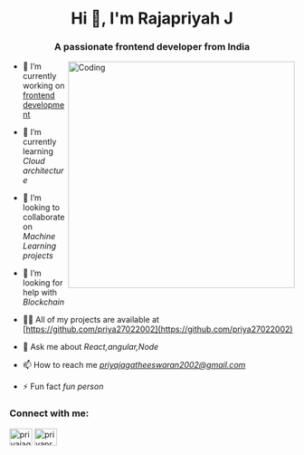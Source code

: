 <h1 align="center">Hi 👋, I'm Rajapriyah J</h1>
<h3 align="center">A passionate frontend developer from India</h3>
<img align="right" alt="Coding" width="400" src="https://cdn.dribbble.com/users/1162077/screenshots/3848914/programmer.gif">

- 🔭 I’m currently working on [frontend development](https://github.com/priya27022002)

- 🌱 I’m currently learning *Cloud architecture*

- 👯 I’m looking to collaborate on *Machine Learning projects*

- 🤝 I’m looking for help with *Blockchain*

- 👨‍💻 All of my projects are available at [https://github.com/priya27022002](https://github.com/priya27022002)

- 💬 Ask me about *React,angular,Node*

- 📫 How to reach me *priyajagatheeswaran2002@gmail.com*

- ⚡ Fun fact *fun person*

<h3 align="left">Connect with me:</h3>
<p align="left">
<a href="[https://linkedin.com/in/priya jagatheeswaran](https://www.linkedin.com/in/priya-jagatheeswaran-95417221a/)" target="blank"><img align="center" src="https://raw.githubusercontent.com/rahuldkjain/github-profile-readme-generator/master/src/images/icons/Social/linked-in-alt.svg" alt="priyajagatheeswaran" height="30" width="40" /></a>
<a href="https://instagram.com/priyapretty27" target="blank"><img align="center" src="https://raw.githubusercontent.com/rahuldkjain/github-profile-readme-generator/master/src/images/icons/Social/instagram.svg" alt="priyapretty27" height="30" width="40" /></a>
</p>

